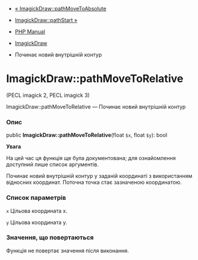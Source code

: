 - [«
ImagickDraw::pathMoveToAbsolute](imagickdraw.pathmovetoabsolute.md)
- [ImagickDraw::pathStart »](imagickdraw.pathstart.md)

- [PHP Manual](index.md)
- [ImagickDraw](class.imagickdraw.md)
- Починає новий внутрішній контур

# ImagickDraw::pathMoveToRelative

(PECL imagick 2, PECL imagick 3)

ImagickDraw::pathMoveToRelative — Починає новий внутрішній контур

### Опис

public **ImagickDraw::pathMoveToRelative**(float `$x`, float `$y`): bool

**Увага**

На цей час ця функція ще була документована; для
ознайомлення доступний лише список аргументів.

Починає новий внутрішній контур у заданій координаті з використанням
відносних координат. Поточна точка стає зазначеною координатою.

### Список параметрів

`x`
Цільова координата x.

`y`
Цільова координата y.

### Значення, що повертаються

Функція не повертає значення після виконання.
